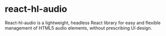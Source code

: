 # react-hl-audio
React-hl-audio is a lightweight, headless React library for easy and flexible management of HTML5 audio elements, without prescribing UI design.
